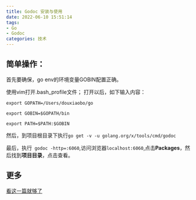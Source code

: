 ```yaml
---
title: Godoc 安装与使用
date: 2022-06-10 15:51:14
tags:
- Go
- Godoc
categories: 技术
---
```

## 简单操作：

首先要确保，go env的环境变量GOBIN配置正确。

使用vim打开.bash_profile文件； 打开以后，如下输入内容：

```
export GOPATH=/Users/douxiaobo/go

export GOBIN=$GOPATH/bin

export PATH=$PATH:$GOBIN
```

然后，到项目根目录下执行`go get -v -u golang.org/x/tools/cmd/godoc`

最后，执行` godoc -http=:6060`,访问浏览器`localhost:6060`,点击**Packages**，然后找到**项目目录**，点击查看。

## 更多

[看这一篇就够了](https://blog.csdn.net/sdujava2011/article/details/118926883)